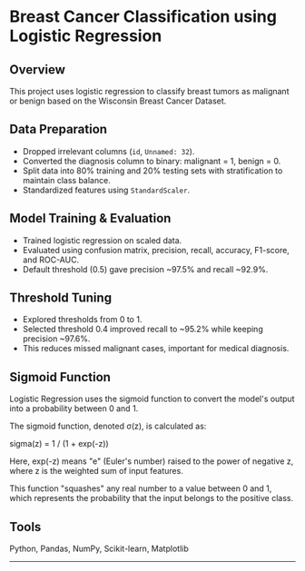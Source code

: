 # Breast Cancer Classification using Logistic Regression

## Overview  
This project uses logistic regression to classify breast tumors as malignant or benign based on the Wisconsin Breast Cancer Dataset.

## Data Preparation  
- Dropped irrelevant columns (`id`, `Unnamed: 32`).  
- Converted the diagnosis column to binary: malignant = 1, benign = 0.  
- Split data into 80% training and 20% testing sets with stratification to maintain class balance.  
- Standardized features using `StandardScaler`.

## Model Training & Evaluation  
- Trained logistic regression on scaled data.  
- Evaluated using confusion matrix, precision, recall, accuracy, F1-score, and ROC-AUC.  
- Default threshold (0.5) gave precision ~97.5% and recall ~92.9%.

## Threshold Tuning  
- Explored thresholds from 0 to 1.  
- Selected threshold 0.4 improved recall to ~95.2% while keeping precision ~97.6%.  
- This reduces missed malignant cases, important for medical diagnosis.

## Sigmoid Function

Logistic Regression uses the sigmoid function to convert the model's output into a probability between 0 and 1.

The sigmoid function, denoted σ(z), is calculated as:

sigma(z) = 1 / (1 + exp(-z))

Here, exp(-z) means "e" (Euler's number) raised to the power of negative z, where z is the weighted sum of input features.

This function "squashes" any real number to a value between 0 and 1, which represents the probability that the input belongs to the positive class.

## Tools  
Python, Pandas, NumPy, Scikit-learn, Matplotlib

---
